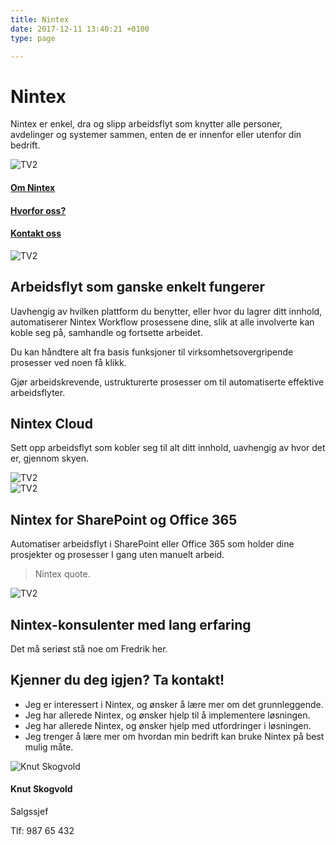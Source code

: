 ```yaml
---
title: Nintex
date: 2017-12-11 13:40:21 +0100
type: page

---
```

<div class="container">
    <div class="referansecase">
        <div class="row no-gutters">
            <div class="col-md-12 col-lg-6 p-4 mt-4">
                <div class="heading">
                    <h1>Nintex</h1>
                </div>
                <p>Nintex er enkel, dra og slipp arbeidsflyt som knytter alle personer, avdelinger og systemer sammen, enten de er innenfor eller utenfor din bedrift.  </p>
            </div>    
            <div class="col-md-12 col-lg-6"><img class="img-fluid" src="/pointtaken/img/startup-photos.jpg" alt="TV2" /></div>
        </div>
    </div>
</div>

<div class="container-fluid bg-white mb-4">
    <div class="row content-menu text-center mx-auto">
        <div class="col-sm-12 col-md-4"><h4 class="m-0"><a href="#om">Om Nintex</a></h4></div>
        <div class="col-sm-12 col-md-4"><h4 class="m-0"><a href="">Hvorfor oss?</a></h4></div>
        <div class="col-sm-12 col-md-4"><h4 class="m-0"><a href="/pointtaken/contact/">Kontakt oss</a></h4></div>
    </div>
</div>

<div class="container">
    <div class="row">
        <div class="col-md-12 content-case mt-4 mb-4">
            <div class="row no-gutters">
                <div class="col-md-12 col-lg-6"><img class="img-fluid" src="/pointtaken/img/startup-photos.jpg" alt="TV2" /></div>
                <div class="col-md-12 col-lg-6 p-4">
                    <div class="heading">
                        <h2>Arbeidsflyt som ganske enkelt fungerer</h2>
                    </div>
                    <p>Uavhengig av hvilken plattform du benytter, eller hvor du lagrer ditt innhold, automatiserer Nintex Workflow prosessene dine, slik at alle involverte kan koble seg på, samhandle og fortsette arbeidet.</p>
                    <p>Du kan håndtere alt fra basis funksjoner til virksomhetsovergripende prosesser ved noen få klikk.</p>
                    <p>Gjør arbeidskrevende, ustrukturerte prosesser om til automatiserte effektive arbeidsflyter.</p>
                    <!-- <a class="btn btn-primary btn-out" href="/kurs" role="button">Les mer om migrering</a> -->
                </div>
            </div>
        </div>
        <div class="col-md-12 content-case mt-4 mb-4">
            <div class="row no-gutters">
                <div class="col-md-12 col-lg-6 p-4">
                    <div class="heading">
                        <h2>Nintex Cloud</h2>
                    </div>
                    <p>Sett opp arbeidsflyt som kobler seg til alt ditt innhold, uavhengig av hvor det er, gjennom skyen.</p>
                    <!-- <a class="btn btn-primary btn-out" href="/kurs" role="button">Les mer om intranett</a> -->
                </div>            
                <div class="col-md-12 col-lg-6"><img class="img-fluid" src="/pointtaken/img/startup-photos.jpg" alt="TV2" /></div>
            </div>
        </div>
        <div class="col-md-12 content-case mt-4 mb-4">
            <div class="row no-gutters">
                <div class="col-md-12 col-lg-6"><img class="img-fluid" src="/pointtaken/img/startup-photos.jpg" alt="TV2" /></div>
                <div class="col-md-12 col-lg-6 p-4">
                    <div class="heading">
                        <h2>Nintex for SharePoint og Office 365</h2>
                    </div>
                    <p>Automatiser arbeidsflyt i SharePoint eller Office 365 som holder dine prosjekter og prosesser I gang uten manuelt arbeid.</p>
                    <!-- <a class="btn btn-primary btn-out" href="/kurs" role="button">Les mer om migrering</a> -->
                </div>
            </div>
        </div>              
    </div>
</div>

<!-- <div class="container-fluid">
    <div class="row background-blue ad-info" style="padding-top:3rem;padding-bottom:3rem">
        <div class="col-sm-12 col-lg-6">
            <img class="img-fluid" src="../img/laptop.jpg"></img>        
        </div>
        <div class="col-sm-12 col-lg-6">
            <h3 style="margin-top:0">Vi kan tilby blant annet</h3>
                <li><i class="fas fa-circle" aria-hidden="true"></i>Generell rådgivning på plattformen</li>
                <li><i class="fas fa-circle" aria-hidden="true"></i>Store og små intranett</li>
                <li><i class="fas fa-circle" aria-hidden="true"></i>Dokumenthåndtering</li>    
                <li><i class="fas fa-circle" aria-hidden="true"></i>Saksbehandling og arbeidsflyt</li>
                <li><i class="fas fa-circle" aria-hidden="true"></i>Medlems- og brukerhåndtering</li>     
                <li><i class="fas fa-circle" aria-hidden="true"></i>Samhandlingsløsninger av ulike slag</li>     
                <li><i class="fas fa-circle" aria-hidden="true"></i>Kvalitetssystemer, avvikshåndtering og HMS</li>     
                <li><i class="fas fa-circle" aria-hidden="true"></i>Opplæringsløsning</li>     
                <li><i class="fas fa-circle" aria-hidden="true"></i>Integrasjoner</li>    
            </ul>
        </div>
    </div>
</div> -->

<div class="container" id="referanse">
    <div class="row">
        <div class="col-sm-12 col-md-8 mx-auto mt-5 mb-5">
            <blockquote class="blockquote text-center">
            <p class="mb-0">Nintex quote.</p>
            </blockquote>
            </div>
        </div>
    </div>
</div>


<!-- <div id="om" class="container">
    <div class="row">
        <div class="col-sm-12 col-md-8 mx-auto mt-5 mb-5">
            <div class="heading text-center">
                <h2>Våre tjenester inkluderer blant annet:</h2>
            </div>
            <table class="table mt-4">
            </thead>
            <tbody>
                <tr>
                <td>Generell rådgivning på plattformen</td>
                <td></td>
                </tr>
                <tr>
                <td>Store og små intranett</td>
                <td></td>
                </tr>
                <tr>
                <td>Dokumenthåndtering</td>
                <td></td>
                </tr>
                <tr>
                <td>Saksbehandling og arbeidsflyt</td>
                <td></td>
                </tr>
                <tr>
                <td>Medlems- og brukerhåndtering</td>
                <td></td>
                </tr>
                <tr>
                <td>Samhandlingsløsninger av ulike slag</td>
                <td></td>
                </tr>
                <tr>
                <td>Kvalitetssystemer, avvikshåndtering og HMS</td>
                <td></td>
                </tr>        
                <tr>
                <td>Oppæringsløsning</td>
                <td></td>
                </tr>  
                <tr>
                <td>Integrasjoner</td>
                <td></td>
                </tr>                                  
            </tbody>
            </table>          
            </div>
        </div>
    </div>
</div> -->

<div class="container">
    <div class="row">
        <div class="col-md-12 content-case mt-4 mb-4">
            <div class="row no-gutters">
                <div class="col-md-12 col-lg-6"><img class="img-fluid" src="/pointtaken/img/startup-photos.jpg" alt="TV2" /></div>
                <div class="col-md-12 col-lg-6 p-4">
                    <div class="heading">
                        <h2>Nintex-konsulenter med lang erfaring</h2>
                    </div>
                    <p>Det må seriøst stå noe om Fredrik her.</p> 
                    <!-- <a class="btn btn-primary btn-out" href="/kurs" role="button">Les mer om migrering</a> -->
                </div>
            </div>
        </div>
        <div class="col-md-12 content-case mt-4 mb-4">
            <div class="row no-gutters">
                <div class="col-md-12 col-lg-6 p-4">
                    <div class="heading">
                        <h2>Kjenner du deg igjen? Ta kontakt!</h2>
                    </div>
                    <ul>
                    <li>Jeg er interessert i Nintex, og ønsker å lære mer om det grunnleggende.</li>
                    <li>Jeg har allerede Nintex, og ønsker hjelp til å implementere løsningen.</li>
                    <li>Jeg har allerede Nintex, og ønsker hjelp med utfordringer i løsningen.</li>
                    <li>Jeg trenger å lære mer om hvordan min bedrift kan bruke Nintex på best mulig måte.</li>
                    </ul>
                    <!-- <a class="btn btn-primary btn-out" href="/kurs" role="button">Les mer om intranett</a> -->
                </div>            
                <div class="col-md-12 col-lg-6">
                    <div class="card personkort p-5">
                        <img class="card-img-top img-profil" src="../img/people/knut.jpg" alt="Knut Skogvold">
                        <div class="card-body">
                            <h4 class="card-title">Knut Skogvold</h4>
                            <p class="card-subtitle mb-2">Salgssjef</p>
                            <p class="card-text">Tlf: 987 65 432</p>
                        </div>
                    </div>                
                </div>
            </div>
        </div>             
    </div>
</div>

<!-- <div class="container">
    <div class="row">
        <div class="col-sm-12 col-md-8 mx-auto">
            <div class="heading text-center">
                <h2>Hvor er du nå?</h2>
            </div>
        </div>
    </div>
</div>

<div class="container">
    <div class="row">
        <div class="col-sm-12 col-md-6 col-lg-3">
            <div class="card">
                <div class="card-body">
                    <h4 class="card-title">Jeg ønsker å lære mer om SharePoint</h4>
                    <p class="card-text">Jeg er interessert i SharePoint, og ønsker å lære mer om det grunnleggende.</p>
                    <a href="#" class="btn btn-primary">Klikk her</a>
                </div>
            </div>
        </div>
        <div class="col-sm-12 col-md-6 col-lg-3">
            <div class="card">
                <div class="card-body">
                    <h4 class="card-title">Jeg ønsker å implementere SharePoint</h4>
                    <p class="card-text">Jeg har allerede SharePoint, og ønsker hjelp til å implementere løsningen.</p>
                    <a href="#" class="btn btn-primary">Klikk her</a>
                </div>
            </div>
        </div>
        <div class="col-sm-12 col-md-6 col-lg-3">
            <div class="card">
                <div class="card-body">
                    <h4 class="card-title">Jeg trenger hjelp med SharePoint</h4>
                    <p class="card-text">Jeg har allerede SharePoint, og ønsker hjelp med utfordringer i løsningen.</p>
                    <a href="#" class="btn btn-primary">Klikk her</a>
                </div>
            </div>
        </div>
        <div class="col-sm-12 col-md-6 col-lg-3">
            <div class="card">
                <div class="card-body">
                    <h4 class="card-title">Jeg trenger kurs i SharePoint</h4>
                    <p class="card-text">Jeg trenger å lære mer om hvordan bruker SharePoint på best mulig måte.</p>
                    <a href="#" class="btn btn-primary">Klikk her</a>
                </div>
            </div>
        </div>               
    </div>
</div> -->

<!-- <div class="container-fluid">
    <div class="row background-yellow" style="padding-top:3rem;padding-bottom:3rem">
        <div class="col-12">
            <img class="img-fluid" src="../img/office_meeting.jpg"></img>        
        </div>
        <div class="col-12">
            <h3>Gode råd trenger ikke være dyre</h3>
        </div>
        <div class="col-12">
            <p class="lead">Vi gir råd, konfigurerer og evt. tilpasser din SharePoint-løsning til ditt behov i henhold til retningslinjer fra Microsoft. Med Office 365 som et alternativ bør man som et minimum utvikle løsninger som er kompatible med fremtidens tjenester. Spar penger ved å rådføre deg med en av våre eksperter. Sammen med kunden, finner vi den beste løsningen som er i tråd med deres IT strategi.</p>
        </div>
    <a class="btn btn-primary" href="#" role="button">Fortell meg mer!</a>    
        </div>     
    </div>
</div> -->
